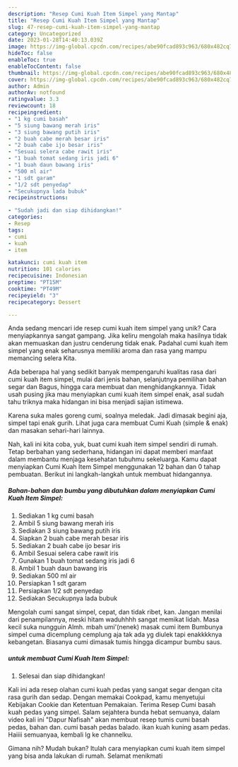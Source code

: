 ```yaml
---
description: "Resep Cumi Kuah Item Simpel yang Mantap"
title: "Resep Cumi Kuah Item Simpel yang Mantap"
slug: 47-resep-cumi-kuah-item-simpel-yang-mantap
category: Uncategorized
date: 2023-01-28T14:40:13.039Z
image: https://img-global.cpcdn.com/recipes/abe90fcad893c963/680x482cq70/cumi-kuah-item-simpel-foto-resep-utama.jpg
hideToc: false
enableToc: true
enableTocContent: false
thumbnail: https://img-global.cpcdn.com/recipes/abe90fcad893c963/680x482cq70/cumi-kuah-item-simpel-foto-resep-utama.jpg
cover: https://img-global.cpcdn.com/recipes/abe90fcad893c963/680x482cq70/cumi-kuah-item-simpel-foto-resep-utama.jpg
author: Admin
authorAv: notfound
ratingvalue: 3.3
reviewcount: 18
recipeingredient:
- "1 kg cumi basah"
- "5 siung bawang merah iris"
- "3 siung bawang putih iris"
- "2 buah cabe merah besar iris"
- "2 buah cabe ijo besar iris"
- "Sesuai selera cabe rawit iris"
- "1 buah tomat sedang iris jadi 6"
- "1 buah daun bawang iris"
- "500 ml air"
- "1 sdt garam"
- "1/2 sdt penyedap"
- "Secukupnya lada bubuk"
recipeinstructions:

- "Sudah jadi dan siap dihidangkan!"
categories:
- Resep
tags:
- cumi
- kuah
- item

katakunci: cumi kuah item 
nutrition: 101 calories
recipecuisine: Indonesian
preptime: "PT15M"
cooktime: "PT49M"
recipeyield: "3"
recipecategory: Dessert

---
```





Anda sedang mencari ide resep cumi kuah item simpel yang unik? Cara menyiapkannya sangat gampang. Jika keliru mengolah maka hasilnya tidak akan memuaskan dan justru cenderung tidak enak. Padahal cumi kuah item simpel yang enak seharusnya memiliki aroma dan rasa yang mampu memancing selera Kita.





Ada beberapa hal yang sedikit banyak mempengaruhi kualitas rasa dari cumi kuah item simpel, mulai dari jenis bahan, selanjutnya pemilihan bahan segar dan Bagus, hingga cara membuat dan menghidangkannya. Tidak usah pusing jika mau menyiapkan cumi kuah item simpel enak,      asal sudah tahu triknya maka hidangan ini bisa menjadi sajian istimewa.














Karena suka males goreng cumi, soalnya meledak. Jadi dimasak begini aja, simpel tapi enak gurih. Lihat juga cara membuat Cumi Kuah (simple &amp; enak) dan masakan sehari-hari lainnya.






Nah, kali ini kita coba, yuk, buat cumi kuah item simpel sendiri di rumah. Tetap berbahan yang sederhana, hidangan ini dapat memberi manfaat dalam membantu menjaga kesehatan tubuhmu sekeluarga. Kamu dapat menyiapkan Cumi Kuah Item Simpel menggunakan 12 bahan dan 0 tahap pembuatan. Berikut ini langkah-langkah untuk membuat hidangannya.

<!--inarticleads1-->

##### Bahan-bahan dan bumbu yang dibutuhkan dalam menyiapkan Cumi Kuah Item Simpel:

1. Sediakan 1 kg cumi basah
1. Ambil 5 siung bawang merah iris
1. Sediakan 3 siung bawang putih iris
1. Siapkan 2 buah cabe merah besar iris
1. Sediakan 2 buah cabe ijo besar iris
1. Ambil Sesuai selera cabe rawit iris
1. Gunakan 1 buah tomat sedang iris jadi 6
1. Ambil 1 buah daun bawang iris
1. Sediakan 500 ml air
1. Persiapkan 1 sdt garam
1. Persiapkan 1/2 sdt penyedap
1. Sediakan Secukupnya lada bubuk


Mengolah cumi sangat simpel, cepat, dan tidak ribet, kan. Jangan menilai dari penampilannya, meski hitam waduhhhh sangat memikat lidah. Masa kecil suka nungguin Almh. mbah umi&#39;(nenek) masak cumi item Bumbunya simpel cuma dicemplung cemplung aja tak ada yg diulek tapi enakkkknya kebangetan. Biasanya cumi dimasak tumis hingga dicampur bumbu saus. 

<!--inarticleads2-->

#####  untuk membuat Cumi Kuah Item Simpel:


1. Selesai dan siap dihidangkan!

Kali ini ada resep olahan cumi kuah pedas yang sangat segar dengan cita rasa gurih dan sedap. Dengan memakai Cookpad, kamu menyetujui Kebijakan Cookie dan Ketentuan Pemakaian. Terima Resep Cumi basah kuah pedas yang simpel. Salam sejahtera bunda hebat semuanya, dalam video kali ini &#34;Dapur Nafisah&#34; akan membuat resep tumis cumi basah pedas, bahan dan. cumi basah pedas balado. ikan kuah kuning asam pedas. Haiiii semuanyaa, kembali lg ke channelku. 

Gimana nih? Mudah bukan? Itulah cara menyiapkan cumi kuah item simpel yang bisa anda lakukan di rumah. Selamat menikmati
